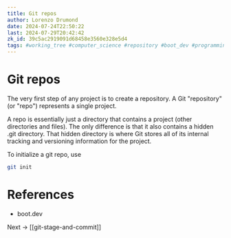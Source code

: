 ```yaml
---
title: Git repos
author: Lorenzo Drumond
date: 2024-07-24T22:50:22
last: 2024-07-29T20:42:42
zk_id: 39c5ac2919091d68458e3560e328e5d4
tags: #working_tree #computer_science #repository #boot_dev #programming #workflow #states #repos #github #git_directory #git #primeagen #index
---
```



# Git repos

The very first step of any project is to create a
repository. A Git "repository" (or "repo") represents a
single project.

A repo is essentially just a directory that contains a
project (other directories and files). The only difference
is that it also contains a hidden .git directory. That
hidden directory is where Git stores all of its internal
tracking and versioning information for the project.

To initialize a git repo, use

```bash
git init
```

# References

- boot.dev

Next -> [[git-stage-and-commit]]

